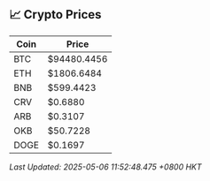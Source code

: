 ## 📈 Crypto Prices

| Coin | Price |
| ---- | ----- |
| BTC | $94480.4456 |
| ETH | $1806.6484 |
| BNB | $599.4423 |
| CRV | $0.6880 |
| ARB | $0.3107 |
| OKB | $50.7228 |
| DOGE | $0.1697 |

_Last Updated: 2025-05-06 11:52:48.475 +0800 HKT_